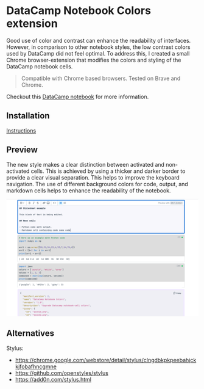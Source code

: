# DataCamp Notebook Colors extension

Good use of color and contrast can enhance the readability of interfaces. However, in comparison to other notebook styles, the low contrast colors used by DataCamp did not feel optimal. To address this, I created a small Chrome browser-extension that modifies the colors and styling of the DataCamp notebook cells.

> Compatible with Chrome based browsers. Tested on Brave and Chrome.

Checkout this [DataCamp notebook](https://app.datacamp.com/workspace/w/5b0ad017-201c-490c-b40e-5169e02cad9e) for more information.

## Installation

[Instructions](/datacamp-color-extension/README.md)

## Preview

The new style makes a clear distinction between activated and non-activated cells. This is achieved by using a thicker and darker border to provide a clear visual separation. This helps to improve the keyboard navigation. The use of different background colors for code, output, and markdown cells helps to enhance the readability of the notebook.

![Screenshot](/screenshot.png)

## Alternatives

Stylus:
- https://chrome.google.com/webstore/detail/stylus/clngdbkpkpeebahjckkjfobafhncgmne
- https://github.com/openstyles/stylus
- https://add0n.com/stylus.html
